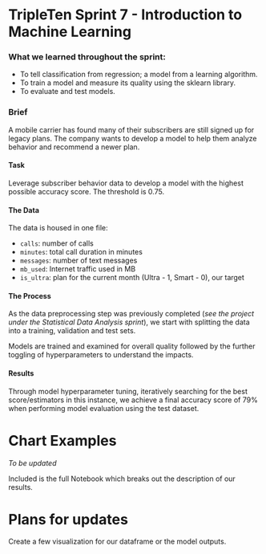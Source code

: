 # TripleTen Sprint 7 - Introduction to Machine Learning

### What we learned throughout the sprint:

- To tell classification from regression; a model from a learning algorithm.
- To train a model and measure its quality using the sklearn library.
- To evaluate and test models.

### Brief

A mobile carrier has found many of their subscribers are still signed up for legacy plans. The company wants to develop a model to help them analyze behavior and recommend a newer plan.

#### Task

Leverage subscriber behavior data to develop a model with the highest possible accuracy score. The threshold is 0.75.

#### The Data

The data is housed in one file:

- `сalls`: number of calls
- `minutes`: total call duration in minutes
- `messages`: number of text messages
- `mb_used`: Internet traffic used in MB
- `is_ultra`: plan for the current month (Ultra - 1, Smart - 0), our target

#### The Process

As the data preprocessing step was previously completed (*see the project under the Statistical Data Analysis sprint*), we start with splitting the data into a training, validation and test sets. 

Models are trained and examined for overall quality followed by the further toggling of hyperparameters to understand the impacts.

#### Results

Through model hyperparameter tuning, iteratively searching for the best score/estimators in this instance, we achieve a final accuracy score of 79% when performing model evaluation using the test dataset.

# Chart Examples

*To be updated*

Included is the full Notebook which breaks out the description of our results.

# Plans for updates

Create a few visualization for our dataframe or the model outputs.
